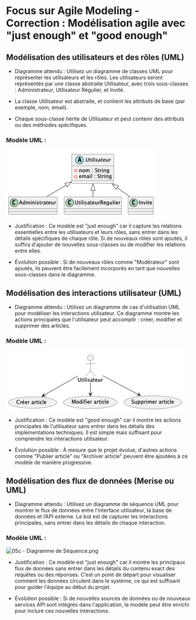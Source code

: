 # Focus sur Agile Modeling - Correction : Modélisation agile avec "just enough" et "good enough"

## Modélisation des utilisateurs et des rôles (UML)

- Diagramme attendu : Utilisez un diagramme de classes UML pour représenter les utilisateurs et les rôles. Les
  utilisateurs seront représentés par une classe abstraite Utilisateur, avec trois sous-classes : Administrateur,
  Utilisateur Régulier, et Invité.

- La classe Utilisateur est abstraite, et contient les attributs de base (par exemple, nom, email).

- Chaque sous-classe hérite de Utilisateur et peut contenir des attributs ou des méthodes spécifiques.

### Modèle UML :

![05a - Diagramme de classes.png](05a%20-%20Diagramme%20de%20Classes.png)

- Justification : Ce modèle est "just enough" car il capture les relations essentielles entre les utilisateurs et leurs
  rôles, sans entrer dans les détails spécifiques de chaque rôle. Si de nouveaux rôles sont ajoutés, il suffira
  d'ajouter de nouvelles sous-classes ou de modifier les relations entre elles.

- Évolution possible : Si de nouveaux rôles comme "Modérateur" sont ajoutés, ils peuvent être facilement incorporés en
  tant que nouvelles sous-classes dans le diagramme.

## Modélisation des interactions utilisateur (UML)

- Diagramme attendu : Utilisez un diagramme de cas d'utilisation UML pour modéliser les interactions utilisateur. Ce
  diagramme montre les actions principales que l'utilisateur peut accomplir : créer, modifier et supprimer des articles.

### Modèle UML :

![05b - Diagramme de Cas d'Utilisation.png](05b%20-%20Diagramme%20de%20Cas%20d%27Utilisation.png)

- Justification : Ce modèle est "good enough" car il montre les actions principales de l'utilisateur sans entrer dans
  les détails des implémentations techniques. Il est simple mais suffisant pour comprendre les interactions utilisateur.

- Évolution possible : À mesure que le projet évolue, d'autres actions comme "Publier article" ou "Archiver article"
  peuvent être ajoutées à ce modèle de manière progressive.

## Modélisation des flux de données (Merise ou UML)

- Diagramme attendu : Utilisez un diagramme de séquence UML pour montrer le flux de données entre l’interface
  utilisateur, la base de données et l’API externe. Le but est de capturer les interactions principales, sans entrer
  dans les détails de chaque interaction.

### Modèle UML :

![05c - Diagramme de Séquence.png](05c%20-%20Diagramme%20de%20S%C3%A9quence.png)

- Justification : Ce modèle est "just enough" car il montre les principaux flux de données sans entrer dans les détails
  du contenu exact des requêtes ou des réponses. C’est un point de départ pour visualiser comment les données circulent
  dans le système, ce qui est suffisant pour guider l'équipe au début du projet.

- Évolution possible : Si de nouvelles sources de données ou de nouveaux services API sont intégrés dans l'application,
  le modèle peut être enrichi pour inclure ces nouvelles interactions.
